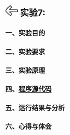 # [<img style="width:40px;transform:rotate(180deg);" src="../../../assets/image/back.jpg"/>](../index.md) 实验7:

## 一、实验目的

## 二、实验要求

## 三、实验原理

## 四、[程序源代码](../../code/index.md)

## 五、运行结果与分析

## 六、心得与体会
